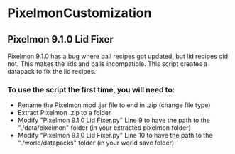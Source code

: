 # PixelmonCustomization
## Pixelmon 9.1.0 Lid Fixer
Pixelmon 9.1.0 has a bug where ball recipes got updated, but lid recipes did not. This makes the lids and balls incompatible. This script creates a datapack to fix the lid recipes.

### To use the script the first time, you will need to:
* Rename the Pixelmon mod .jar file to end in .zip (change file type)
* Extract Pixelmon .zip to a folder
* Modify "Pixelmon 9.1.0 Lid Fixer.py" Line 9 to have the path to the "./data/pixelmon" folder (in your extracted pixelmon folder)
* Modify "Pixelmon 9.1.0 Lid Fixer.py" Line 10 to have the path to the "./world/datapacks" folder (in your world save folder)
